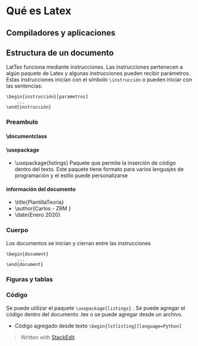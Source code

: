 
# Qué es Latex

## Compiladores y aplicaciones

## Estructura de un documento
LatTex funciona mediante instrucciones. Las instrucciones pertenecen a algún paquete de Latex y algunas instrucciones pueden recibir parámetros. 
Estas instrucciones inician con el símbolo ```\instrucción``` o pueden iniciar con las sentencias: 
```
\begin{instrucción}[parametros]
	...
\end{instrucción}
```

### Preambulo

#### \documentclass
#### \usepackage
- \usepackage{listings}
	Paquete que permite la inserción de código dentro del texto. Este paquete tiene formato para varios lenguajes de programación y el estilo puede personalizarse 
#### información del documento
- \title{PlantillaTeoria}
- \author{Carlos - ZRM }
- \date{Enero 2020}
### Cuerpo
Los documentos se inician y cierran entre las instrucciones 
```
\begin{document}
	...
\end{document}
```



### Figuras y tablas

### Código
Se puede utilizar el paquete ``\usepackage{listings}`` .  Se puede agregar el código dentro del documento .tex o se puede agregar desde un archivo. 

- Código agregado desde texto ```\begin{lstlisting}[language=Python] ```
> Written with [StackEdit](https://stackedit.io/).
<!--stackedit_data:
eyJoaXN0b3J5IjpbOTU5OTg5NDE0LDU2NDc5ODEwNV19
-->